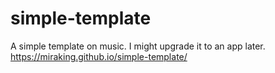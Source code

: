 # simple-template
A simple template on music. I might upgrade it to an app later. 
https://miraking.github.io/simple-template/
